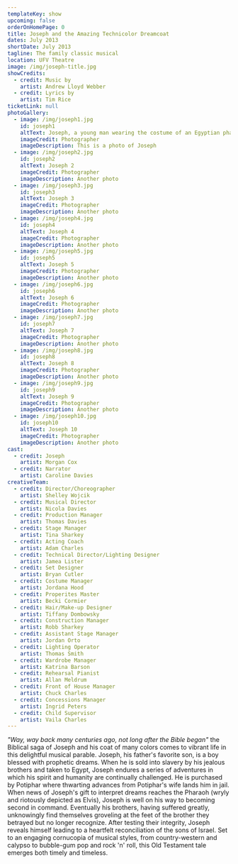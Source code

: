 ```yaml
---
templateKey: show
upcoming: false
orderOnHomePage: 0
title: Joseph and the Amazing Technicolor Dreamcoat
dates: July 2013
shortDate: July 2013
tagline: The family classic musical
location: UFV Theatre
image: /img/joseph-title.jpg
showCredits:
  - credit: Music by
    artist: Andrew Lloyd Webber
  - credit: Lyrics by
    artist: Tim Rice
ticketLink: null
photoGallery:
  - image: /img/joseph1.jpg
    id: joseph1
    altText: Joseph, a young man wearing the costume of an Egyptian pharoah, crosses his arms and stares out towards the camera with a determined expression. A group of men who are mostly his brothers, all wearing Egyptian clothing, are arrayed in pleading positions behind him.
    imageCredit: Photographer
    imageDescription: This is a photo of Joseph
  - image: /img/joseph2.jpg
    id: joseph2
    altText: Joseph 2
    imageCredit: Photographer
    imageDescription: Another photo
  - image: /img/joseph3.jpg
    id: joseph3
    altText: Joseph 3
    imageCredit: Photographer
    imageDescription: Another photo
  - image: /img/joseph4.jpg
    id: joseph4
    altText: Joseph 4
    imageCredit: Photographer
    imageDescription: Another photo
  - image: /img/joseph5.jpg
    id: joseph5
    altText: Joseph 5
    imageCredit: Photographer
    imageDescription: Another photo
  - image: /img/joseph6.jpg
    id: joseph6
    altText: Joseph 6
    imageCredit: Photographer
    imageDescription: Another photo
  - image: /img/joseph7.jpg
    id: joseph7
    altText: Joseph 7
    imageCredit: Photographer
    imageDescription: Another photo
  - image: /img/joseph8.jpg
    id: joseph8
    altText: Joseph 8
    imageCredit: Photographer
    imageDescription: Another photo
  - image: /img/joseph9.jpg
    id: joseph9
    altText: Joseph 9
    imageCredit: Photographer
    imageDescription: Another photo
  - image: /img/joseph10.jpg
    id: joseph10
    altText: Joseph 10
    imageCredit: Photographer
    imageDescription: Another photo
cast:
  - credit: Joseph
    artist: Morgan Cox
  - credit: Narrator
    artist: Caroline Davies
creativeTeam:
  - credit: Director/Choreographer
    artist: Shelley Wojcik
  - credit: Musical Director
    artist: Nicola Davies
  - credit: Production Manager
    artist: Thomas Davies
  - credit: Stage Manager
    artist: Tina Sharkey
  - credit: Acting Coach
    artist: Adam Charles
  - credit: Technical Director/Lighting Designer
    artist: Jamea Lister
  - credit: Set Designer
    artist: Bryan Cutler
  - credit: Costume Manager
    artist: Jordana Hood
  - credit: Properites Master
    artist: Becki Cormier
  - credit: Hair/Make-up Designer
    artist: Tiffany Dombowsky
  - credit: Construction Manager
    artist: Robb Sharkey
  - credit: Assistant Stage Manager
    artist: Jordan Orto
  - credit: Lighting Operator
    artist: Thomas Smith
  - credit: Wardrobe Manager
    artist: Katrina Barson
  - credit: Rehearsal Pianist
    artist: Allan Meldrum
  - credit: Front of House Manager
    artist: Chuck Charles
  - credit: Concessions Manager
    artist: Ingrid Peters
  - credit: Child Supervisor
    artist: Vaila Charles
---
```


_"Way, way back many centuries ago, not long after the Bible began"_ the Biblical saga of Joseph and his coat of many colors comes to vibrant life in this delightful musical parable. Joseph, his father's favorite son, is a boy blessed with prophetic dreams. When he is sold into slavery by his jealous brothers and taken to Egypt, Joseph endures a series of adventures in which his spirit and humanity are continually challenged. He is purchased by Potiphar where thwarting advances from Potiphar's wife lands him in jail. When news of Joseph's gift to interpret dreams reaches the Pharaoh (wryly and riotously depicted as Elvis), Joseph is well on his way to becoming second in command. Eventually his brothers, having suffered greatly, unknowingly find themselves groveling at the feet of the brother they betrayed but no longer recognize. After testing their integrity, Joseph reveals himself leading to a heartfelt reconciliation of the sons of Israel. Set to an engaging cornucopia of musical styles, from country-western and calypso to bubble-gum pop and rock 'n' roll, this Old Testament tale emerges both timely and timeless.
